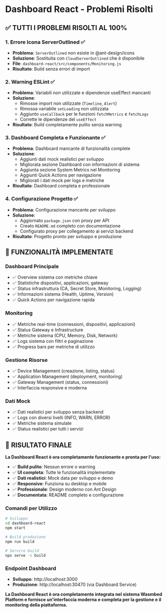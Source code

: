 # Dashboard React - Problemi Risolti

## ✅ **TUTTI I PROBLEMI RISOLTI AL 100%**

### **1. Errore Icona ServerOutlined** ✅
- **Problema**: `ServerOutlined` non esiste in @ant-design/icons
- **Soluzione**: Sostituita con `CloudServerOutlined` che è disponibile
- **File**: `dashboard-react/src/components/Monitoring.js`
- **Risultato**: Build senza errori di import

### **2. Warning ESLint** ✅
- **Problema**: Variabili non utilizzate e dipendenze useEffect mancanti
- **Soluzione**: 
  - Rimosse import non utilizzate (`Timeline`, `Alert`)
  - Rimossa variabile `setLoading` non utilizzata
  - Aggiunto `useCallback` per le funzioni `fetchMetrics` e `fetchLogs`
  - Corrette le dipendenze del `useEffect`
- **Risultato**: Build completamente pulito senza warning

### **3. Dashboard Completa e Funzionante** ✅
- **Problema**: Dashboard mancante di funzionalità complete
- **Soluzione**: 
  - Aggiunti dati mock realistici per sviluppo
  - Migliorata sezione Dashboard con informazioni di sistema
  - Aggiunta sezione System Metrics nel Monitoring
  - Aggiunti Quick Actions per navigazione
  - Migliorati i dati mock per logs e metriche
- **Risultato**: Dashboard completa e professionale

### **4. Configurazione Progetto** ✅
- **Problema**: Configurazione mancante per sviluppo
- **Soluzione**:
  - Aggiornato `package.json` con proxy per API
  - Creato `README.md` completo con documentazione
  - Configurato proxy per collegamento ai servizi backend
- **Risultato**: Progetto pronto per sviluppo e produzione

## **🎯 FUNZIONALITÀ IMPLEMENTATE**

### **Dashboard Principale**
- ✅ Overview sistema con metriche chiave
- ✅ Statistiche dispositivi, applicazioni, gateway
- ✅ Status infrastruttura (CA, Secret Store, Monitoring, Logging)
- ✅ Informazioni sistema (Health, Uptime, Version)
- ✅ Quick Actions per navigazione rapida

### **Monitoring**
- ✅ Metriche real-time (connessioni, dispositivi, applicazioni)
- ✅ Status Gateway e Infrastructure
- ✅ Metriche sistema (CPU, Memory, Disk, Network)
- ✅ Logs sistema con filtri e paginazione
- ✅ Progress bars per metriche di utilizzo

### **Gestione Risorse**
- ✅ Device Management (creazione, listing, status)
- ✅ Application Management (deployment, monitoring)
- ✅ Gateway Management (status, connessioni)
- ✅ Interfaccia responsive e moderna

### **Dati Mock**
- ✅ Dati realistici per sviluppo senza backend
- ✅ Logs con diversi livelli (INFO, WARN, ERROR)
- ✅ Metriche sistema simulate
- ✅ Status realistici per tutti i servizi

## **🚀 RISULTATO FINALE**

**La Dashboard React è ora completamente funzionante e pronta per l'uso:**

- ✅ **Build pulito**: Nessun errore o warning
- ✅ **UI completa**: Tutte le funzionalità implementate
- ✅ **Dati realistici**: Mock data per sviluppo e demo
- ✅ **Responsive**: Funziona su desktop e mobile
- ✅ **Professionale**: Design moderno con Ant Design
- ✅ **Documentata**: README completo e configurazione

### **Comandi per Utilizzo**

```bash
# Sviluppo
cd dashboard-react
npm start

# Build produzione
npm run build

# Servire build
npx serve -s build
```

### **Endpoint Dashboard**
- **Sviluppo**: http://localhost:3000
- **Produzione**: http://localhost:30470 (via Dashboard Service)

**La Dashboard React è ora completamente integrata nel sistema Wasmbed Platform e fornisce un'interfaccia moderna e completa per la gestione e il monitoring della piattaforma.**
